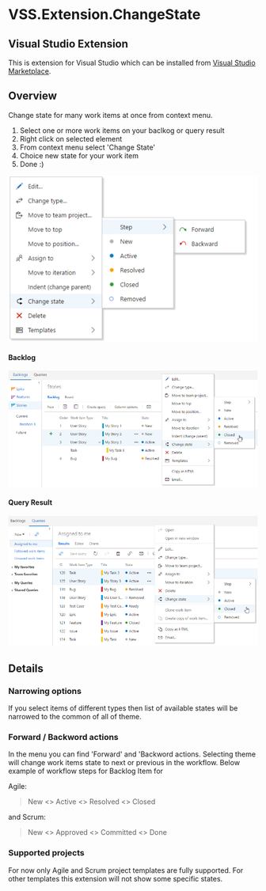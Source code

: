 # VSS.Extension.ChangeState
## Visual Studio Extension
This is extension for Visual Studio which can be installed from [Visual Studio Marketplace](https://marketplace.visualstudio.com/items?itemName=konradsikorski.change-status).

## Overview
Change state for many work items at once from context menu. 

1. Select one or more work items on your baclkog or query result
2. Right click on selected element
3. From context menu select 'Change State'
4. Choice new state for your work item
5. Done :)

![menu](/readme/img/menu.png)

#### Backlog
![backlog](/readme/img/backlog.png)

#### Query Result
![queryResult](/readme/img/queryResult.png)

## Details
### Narrowing options
If you select items of different types then list of available states will be narrowed to the common of all of theme.

### Forward / Backword actions
In the menu you can find 'Forward' and 'Backword actions. Selecting theme will change work items state to next or previous in the workflow. Below example of workflow steps for Backlog Item for

Agile:
> New <> Active <> Resolved <> Closed

and Scrum:
> New <> Approved <> Committed <> Done

### Supported projects
For now only Agile and Scrum project templates are fully supported. For other templates this extension will not show some specific states.